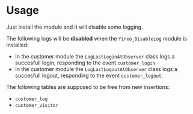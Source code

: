 # Usage
Just install the module and it will disable some logging.

The following logs will be **disabled** when the `Yireo_DisableLog` module is installed:

- In the customer module the `LogLastLoginAtObserver` class logs a succesfull login, responding to the event `customer_login`.
- In the customer module the `LogLastLogoutAtObserver` class logs a succesfull logout, responding to the event `customer_logout`.

The following tables are supposed to be free from new insertions:
- `customer_log`
- `customer_visitor`

